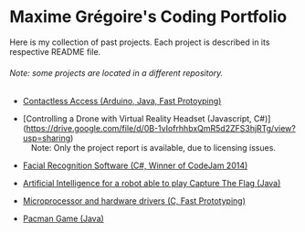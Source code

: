 Maxime Grégoire's Coding Portfolio
======

Here is my collection of past projects. Each project is described in its respective README file.
###### Note: some projects are located in a different repository.

* [Contactless Access (Arduino, Java, Fast Protoyping)](https://www.github.com/maximegregoire/can)

* [Controlling a Drone with Virtual Reality Headset (Javascript, C#)] (https://drive.google.com/file/d/0B-1vIofrhhbxQmR5d2ZFS3hjRTg/view?usp=sharing)
<br>&emsp;Note: Only the project report is available, due to licensing issues.

* [Facial Recognition Software (C#, Winner of CodeJam 2014)](https://www.github.com/maximegregoire/codejam2014)

* [Artificial Intelligence for a robot able to play Capture The Flag (Java)](Robot%20code%20(JAVA))

* [Microprocessor and hardware drivers (C, Fast Prototyping)](https://github.com/maximegregoire/microp)

* [Pacman Game (Java)](Pacman%20game%20(JAVA))
